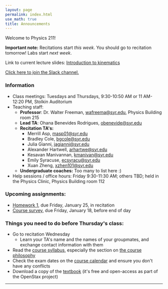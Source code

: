 ```yaml
---
layout: page 
permalink: index.html
use_math: true
title: Announcements
---
```


Welcome to Physics 211!

**Important note:** Recitations start *this week*. You should go to recitation tomorrow! Labs start *next week*.

Link to current lecture slides: <a href="slides/lecture2.pdf">Introduction to kinematics</a>

<a href="https://join.slack.com/t/phy211-spring2019/shared_invite/enQtNTIyNTYzMTc4NTMyLTVhOTA4MGQzZDg5M2U5ZGE0NDVlZTZlNmU0ZWVhYTAyMzcyNTMwZDY3YzZjYmQ2OTZkYTkzMzBjMDFjMDFlZWQ">Click here to join the Slack channel.</a>



### Information

- Class meetings: Tuesdays and Thursdays, 9:30-10:50 AM or 11 AM-12:20 PM, Stolkin Auditorium
- Teaching staff:
   - **Professor**: Dr. Walter Freeman, <wafreema@syr.edu>, Physics Building room 215
   - **Lead TA**: Ohana Benevides Rodrigues, <obenevide@syr.edu>
   - **Recitation TA's:**
        - Merrill Asp, <masp01@syr.edu> 
        - Bradley Cole, <bgcole@syr.edu> 
        - Julia Gianni, <jagianni@syr.edu> 
        - Alexander Hartwell, <arhartwe@syr.edu> 
        - Kesavan Manivannan, <kmanivan@syr.edu> 
        - Emily Syracuse, <ecsyracu@syr.edu> 
        - Xuan Zheng, <xzhen101@syr.edu> 
   - **Undergraduate coaches:** Too many to list here :)
- Help sessions / office hours: Friday 9:30-11:30 AM; others TBD; held in the Physics Clinic, Physics Building room 112
   
### Upcoming assignments:

* <a href="hw/hw1.pdf">Homework 1</a>, due Friday, January 25, in recitation
* <a href="https://docs.google.com/forms/d/1IZWWSav46R04acZZDgAVnQmgmSKGT5CPig496entzfA/">Course survey</a>, due Friday, January 18, before end of day

### Things you need to do before Thursday's class:

* Go to recitation Wednesday
  * Learn your TA's name and the names of your groupmates, and exchange contact information with them
* Read the [course syllabus](syllabus.html), especially the section on [the course philosophy](syllabus.html#philosophy)
* Check the exam dates on the [course calendar](calendar.html) and ensure you don't have any conflicts
* Download a copy of the [textbook](https://openstax.org/details/books/university-physics-volume-1) (it's free and open-access as part of the OpenStax project)




---

<br>

<!--
<center> <img src="woodpecker.jpg">
<br>
<em>Pileated woodpecker, Glover Park, Washington DC.<br><br>
What's special about his tail that lets him keep his balance?<br>
How did he make that hole in fifteen seconds or so?
</em>
</center>
-->

